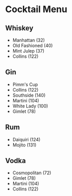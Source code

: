 Cocktail Menu
=============

Whiskey
-------
 - Manhattan (32)
 - Old Fashioned (40) 
 - Mint Julep (37)
 - Collins (122)

Gin
---
 - Pimm's Cup
 - Collins (122)
 - Southside (140)
 - Martini (104)
 - White Lady (100)
 - Gimlet (78)

Rum
---
 - Daiquiri (124)
 - Mojito (131)

Vodka
-----
 - Cosmopolitan (72)
 - Gimlet (78)
 - Martini (104)
 - Collins (122)

